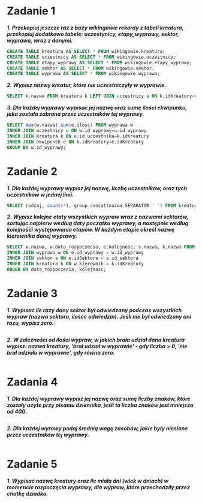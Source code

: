 # Zadanie 1
***1. Przekopiuj jeszcze raz z bazy wikingowie rekordy z tabeli kreatura, przekopiuj dodatkowo tabele: uczestynicy, etapy_wyprawy, sektor, wyprawa, wraz z danymi.***
```sql
CREATE TABLE kreatura AS SELECT * FROM wikingowie.kreatura;
CREATE TABLE uczestnicy AS SELECT * FROM wikingowie.uczestnicy;
CREATE TABLE etapy_wyprawy AS SELECT * FROM wikingowie.etapy_wyprawy;
CREATE TABLE sektor AS SELECT * FROM wikingowie.sektor;
CREATE TABLE wyprawa AS SELECT * FROM wikingowie.wyprawa;
```
***2. Wypisz nazwy kreatur, które nie uczestniczyły w wyprawie.***
```sql
SELECT k.nazwa FROM kreatura k LEFT JOIN uczestnicy u ON k.idKreatury=u.id_uczestnika WHERE u.id_wyprawy IS NULL;
```
***3. Dla każdej wyprawy wypisać jej nazwę oraz sumę ilości ekwipunku, jaka została zabrana przez uczestników tej wyprawy.***
```sql
SELECT max(w.nazwa),sum(e.ilosc) FROM wyprawa w
INNER JOIN uczestnicy u ON w.id_wyprawy=u.id_wyprawy
INNER JOIN kreatura k ON u.id_uczestnika=k.idKreatury
INNER JOIN ekwipunek e ON k.idKreatury=e.idKreatury
GROUP BY w.id_wyprawy;
```
# Zadanie 2
***1. Dla każdej wyprawy wypisz jej nazwę, liczbę uczestników, oraz tych uczestników w jednej linii.***
```sql
SELECT rodzaj, count(*), group_concat(nazwa SEPARATOR ' ') FROM kreatura GROUP BY rodzaj;
```
***2. Wypisz kolejne etaty wszystkich wypraw wraz z nazwami sektorów, sortując najpierw według daty początku wyprawy, a następnie według kolejności występowania etapów. W każdym etapie określ nazwę kierownika danej wyprawy.***
```sql
SELECT w.nazwa, w.data_rozpoczecia, e.kolejnosc, s.nazwa, k.nazwa FROM etapy e
INNER JOIN wyprawa w ON e.id_wyprawy = w.id_wyprawy
INNER JOIN sektor s ON e.idSektora = s.id_sektora
INNER JOIN kreatura k ON w.kierownik = k.idKreatury
ORDER BY data_rozpoczecia, kolejnosc;
```
# Zadanie 3
***1. Wypisać ile razy dany sektor był odwiedzany podczas wszystkich wypraw (nazwa sektora, ilośćc odwiedzin). Jeśli nie był odwiedzony ani razu, wypisz zero.***
```sql

```
***2. W zależności od ilości wypraw, w jakich brała udział dana kreatura wypisz: nazwa kreatury,
'brał udział w wyprawie' - gdy liczba > 0, 'nie brał udziału w wyprawie', gdy równa zero.***
```sql

```
# Zadania 4
***1. Dla każdej wyprawy wypisz jej nazwę oraz sumę liczby znaków, które zostały użyte przy pisaniu dziennika, jeśli ta liczba znaków jest mniejsza od 400.***
```sql
```
***2. Dla każdej wyrawy podaj średnią wagę zasobów, jakie były niesione przez uczestników tej wyprawy.***
```sql
```
# Zadanie 5
***1. Wypisać nazwę kreatury oraz ile miała dni (wiek w dniach) w momencie rozpoczęcia wyprawy, dla wypraw, które przechodziły przez chatkę dziadka.***
```sql
```
